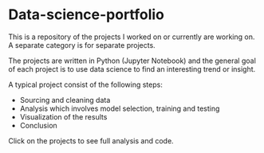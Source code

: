 # Data-science-portfolio


This is a repository of the projects I worked on or currently are working on. A separate category is for separate projects.

The projects are written in Python (Jupyter Notebook) and the general goal of each project is to use data science to find an interesting trend or insight.

A typical project consist of the following steps:

* Sourcing and cleaning data
* Analysis which involves model selection, training and testing 
* Visualization of the results 
* Conclusion

Click on the projects to see full analysis and code.
